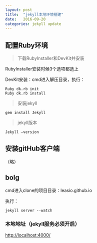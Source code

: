 ```yaml
---
layout: post
title:  "jekyll本地环境搭建"
date:   2016-09-20
categories: jekyll update
---
```


## 配置Ruby环境

>下载RubyInstaller和DevKit并安装

   RubyInstaller安装时候3个选项都选上

   DevKit安装：cmd进入解压目录，执行：

```
Ruby dk.rb init
Ruby dk.rb install
```

> 安装jekyll

```
gem install Jekyll
```

>jekyll版本

```
Jekyll –version
```

## 安装gitHub客户端

（略）

## bolg

cmd进入clone的项目目录：leasio.github.io

执行：

```
jekyll server --watch
```

### 本地地址（jekyll服务必须开启）

[http://localhost:4000/](http://localhost:4000/)